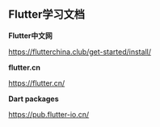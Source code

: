 ## Flutter学习文档

**Flutter中文网**

https://flutterchina.club/get-started/install/

**flutter.cn**

https://flutter.cn/

**Dart packages**

https://pub.flutter-io.cn/

